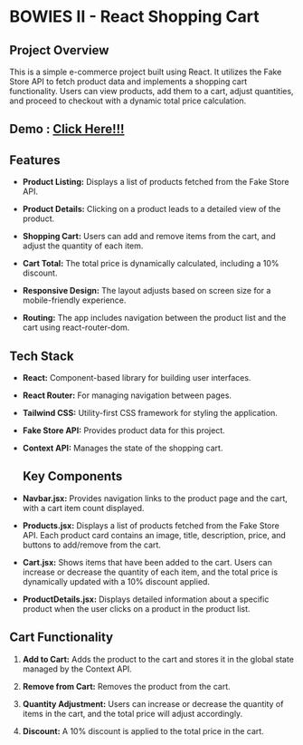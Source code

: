 # BOWIES II - React Shopping Cart

## Project Overview
This is a simple e-commerce project built using React. It utilizes the Fake Store API to fetch product data and implements a shopping cart functionality. Users can view products, add them to a cart, adjust quantities, and proceed to checkout with a dynamic total price calculation.

## Demo : [Click Here!!!](https://bowies2.netlify.app/)

## Features
- **Product Listing:** Displays a list of products fetched from the Fake Store API.
  
- **Product Details:** Clicking on a product leads to a detailed view of the product.
  
- **Shopping Cart:** Users can add and remove items from the cart, and adjust the quantity of each item.
  
- **Cart Total:** The total price is dynamically calculated, including a 10% discount.
  
- **Responsive Design:** The layout adjusts based on screen size for a mobile-friendly experience.
  
- **Routing:** The app includes navigation between the product list and the cart using react-router-dom.
  
## Tech Stack

- **React:** Component-based library for building user interfaces.
  
- **React Router:** For managing navigation between pages.
  
- **Tailwind CSS:** Utility-first CSS framework for styling the application.
  
- **Fake Store API:** Provides product data for this project.
  
- **Context API:** Manages the state of the shopping cart.

  ## Key Components

- **Navbar.jsx:** Provides navigation links to the product page and the cart, with a cart item count displayed.

- **Products.jsx:** Displays a list of products fetched from the Fake Store API. Each product card contains an image, title, description, price, and buttons to add/remove from the cart.

- **Cart.jsx:** Shows items that have been added to the cart. Users can increase or decrease the quantity of each item, and the total price is dynamically updated with a 10% discount applied.

- **ProductDetails.jsx:** Displays detailed information about a specific product when the user clicks on a product in the product list.
  
## Cart Functionality

1. **Add to Cart:** Adds the product to the cart and stores it in the global state managed by the Context API.
   
2. **Remove from Cart:** Removes the product from the cart.
   
3. **Quantity Adjustment:** Users can increase or decrease the quantity of items in the cart, and the total price will adjust accordingly.
   
4. **Discount:** A 10% discount is applied to the total price in the cart.



